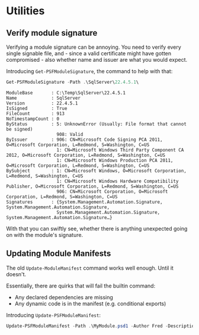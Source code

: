 ﻿---
sidebar_position: 9
---

# Utilities

## Verify module signature

Verifying a module signature can be annoying.
You need to verify every single signable file, and - since a valid certificate might have gotten compromised - also whether name and issuer are what you would expect.

Introducing `Get-PSFModuleSignature`, the command to help with that:

```powershell
Get-PSFModuleSignature -Path .\SqlServer\22.4.5.1\
```

```text
ModuleBase       : C:\Temp\SqlServer\22.4.5.1
Name             : SqlServer
Version          : 22.4.5.1
IsSigned         : True
FileCount        : 913
NoTimestampCount : 0
ByStatus         : 5: UnknownError (Usually: File format that cannot be signed)
                   908: Valid
ByIssuer         : 906: CN=Microsoft Code Signing PCA 2011, O=Microsoft Corporation, L=Redmond, S=Washington, C=US
                   1: CN=Microsoft Windows Third Party Component CA 2012, O=Microsoft Corporation, L=Redmond, S=Washington, C=US
                   1: CN=Microsoft Windows Production PCA 2011, O=Microsoft Corporation, L=Redmond, S=Washington, C=US
BySubject        : 1: CN=Microsoft Windows, O=Microsoft Corporation, L=Redmond, S=Washington, C=US
                   1: CN=Microsoft Windows Hardware Compatibility Publisher, O=Microsoft Corporation, L=Redmond, S=Washington, C=US
                   906: CN=Microsoft Corporation, O=Microsoft Corporation, L=Redmond, S=Washington, C=US
Signatures       : {System.Management.Automation.Signature, System.Management.Automation.Signature,
                   System.Management.Automation.Signature, System.Management.Automation.Signature…}
```

With that you can swiftly see, whether there is anything unexpected going on with the module's signature.

## Updating Module Manifests

The old `Update-ModuleManifest` command works well enough.
Until it doesn't.

Essentially, there are quirks that will fail the builtin command:

+ Any declared dependencies are missing
+ Any dynamic code is in the manifest (e.g. conditional exports)

Introducing `Update-PSFModuleManifest`:

```powershell
Update-PSFModuleManifest -Path .\MyModule.psd1 -Author Fred -Description 'Contains my Commands'
```
